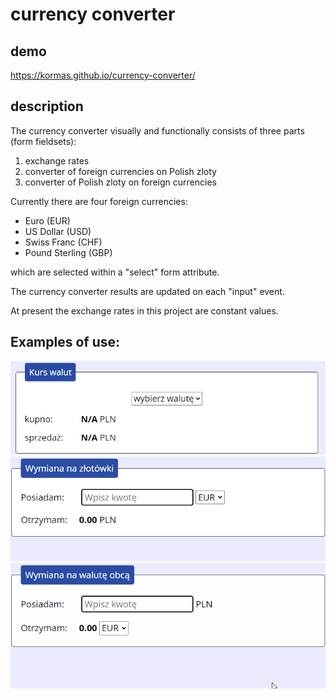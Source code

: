# currency converter

## demo
https://kormas.github.io/currency-converter/


## description
The currency converter visually and functionally consists of three parts (form fieldsets):
1. exchange rates
2. converter of foreign currencies on Polish zloty
3. converter of Polish zloty on foreign currencies

Currently there are four foreign currencies:
- Euro (EUR)
- US Dollar (USD)
- Swiss Franc (CHF)
- Pound Sterling (GBP)

which are selected within a "select" form attribute. 

The currency converter results are updated on each "input" event.

At present the exchange rates in this project are constant values.

## Examples of use:
![exchange rates](https://github.com/kormas/currency-converter/blob/main/images/exchange-rates.gif)
![convert to pln](https://github.com/kormas/currency-converter/blob/main/images/convert-to-pln.gif)
![convert to other](https://github.com/kormas/currency-converter/blob/main/images/convert-to-other.gif)
